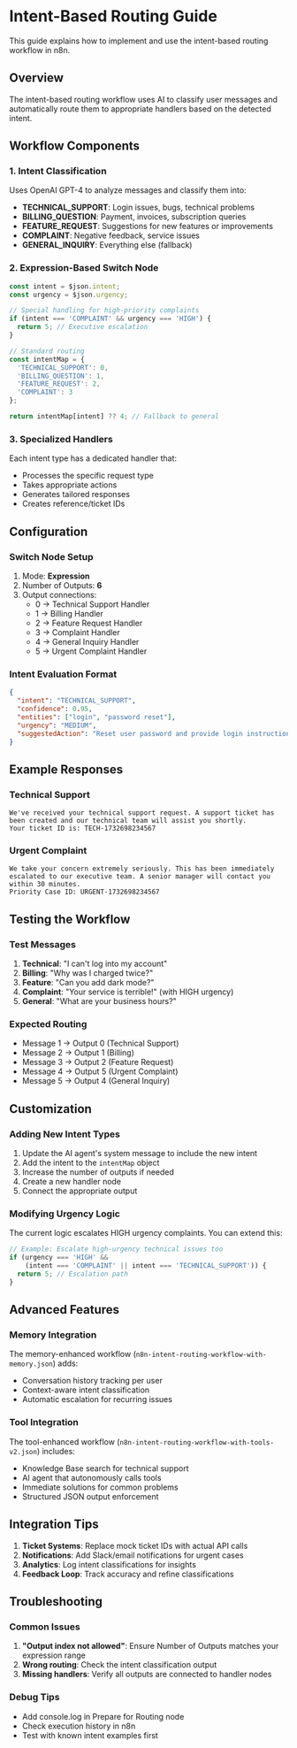 # Intent-Based Routing Guide

This guide explains how to implement and use the intent-based routing workflow in n8n.

## Overview

The intent-based routing workflow uses AI to classify user messages and automatically route them to appropriate handlers based on the detected intent.

## Workflow Components

### 1. Intent Classification
Uses OpenAI GPT-4 to analyze messages and classify them into:
- **TECHNICAL_SUPPORT**: Login issues, bugs, technical problems
- **BILLING_QUESTION**: Payment, invoices, subscription queries
- **FEATURE_REQUEST**: Suggestions for new features or improvements
- **COMPLAINT**: Negative feedback, service issues
- **GENERAL_INQUIRY**: Everything else (fallback)

### 2. Expression-Based Switch Node
```javascript
const intent = $json.intent;
const urgency = $json.urgency;

// Special handling for high-priority complaints
if (intent === 'COMPLAINT' && urgency === 'HIGH') {
  return 5; // Executive escalation
}

// Standard routing
const intentMap = {
  'TECHNICAL_SUPPORT': 0,
  'BILLING_QUESTION': 1,
  'FEATURE_REQUEST': 2,
  'COMPLAINT': 3
};

return intentMap[intent] ?? 4; // Fallback to general
```

### 3. Specialized Handlers

Each intent type has a dedicated handler that:
- Processes the specific request type
- Takes appropriate actions
- Generates tailored responses
- Creates reference/ticket IDs

## Configuration

### Switch Node Setup
1. Mode: **Expression**
2. Number of Outputs: **6**
3. Output connections:
   - 0 → Technical Support Handler
   - 1 → Billing Handler
   - 2 → Feature Request Handler
   - 3 → Complaint Handler
   - 4 → General Inquiry Handler
   - 5 → Urgent Complaint Handler

### Intent Evaluation Format
```json
{
  "intent": "TECHNICAL_SUPPORT",
  "confidence": 0.95,
  "entities": ["login", "password reset"],
  "urgency": "MEDIUM",
  "suggestedAction": "Reset user password and provide login instructions"
}
```

## Example Responses

### Technical Support
```
We've received your technical support request. A support ticket has been created and our technical team will assist you shortly. 
Your ticket ID is: TECH-1732698234567
```

### Urgent Complaint
```
We take your concern extremely seriously. This has been immediately escalated to our executive team. A senior manager will contact you within 30 minutes. 
Priority Case ID: URGENT-1732698234567
```

## Testing the Workflow

### Test Messages
1. **Technical**: "I can't log into my account"
2. **Billing**: "Why was I charged twice?"
3. **Feature**: "Can you add dark mode?"
4. **Complaint**: "Your service is terrible!" (with HIGH urgency)
5. **General**: "What are your business hours?"

### Expected Routing
- Message 1 → Output 0 (Technical Support)
- Message 2 → Output 1 (Billing)
- Message 3 → Output 2 (Feature Request)
- Message 4 → Output 5 (Urgent Complaint)
- Message 5 → Output 4 (General Inquiry)

## Customization

### Adding New Intent Types
1. Update the AI agent's system message to include the new intent
2. Add the intent to the `intentMap` object
3. Increase the number of outputs if needed
4. Create a new handler node
5. Connect the appropriate output

### Modifying Urgency Logic
The current logic escalates HIGH urgency complaints. You can extend this:
```javascript
// Example: Escalate high-urgency technical issues too
if (urgency === 'HIGH' && 
    (intent === 'COMPLAINT' || intent === 'TECHNICAL_SUPPORT')) {
  return 5; // Escalation path
}
```

## Advanced Features

### Memory Integration
The memory-enhanced workflow (`n8n-intent-routing-workflow-with-memory.json`) adds:
- Conversation history tracking per user
- Context-aware intent classification
- Automatic escalation for recurring issues

### Tool Integration
The tool-enhanced workflow (`n8n-intent-routing-workflow-with-tools-v2.json`) includes:
- Knowledge Base search for technical support
- AI agent that autonomously calls tools
- Immediate solutions for common problems
- Structured JSON output enforcement

## Integration Tips

1. **Ticket Systems**: Replace mock ticket IDs with actual API calls
2. **Notifications**: Add Slack/email notifications for urgent cases
3. **Analytics**: Log intent classifications for insights
4. **Feedback Loop**: Track accuracy and refine classifications

## Troubleshooting

### Common Issues
1. **"Output index not allowed"**: Ensure Number of Outputs matches your expression range
2. **Wrong routing**: Check the intent classification output
3. **Missing handlers**: Verify all outputs are connected to handler nodes

### Debug Tips
- Add console.log in Prepare for Routing node
- Check execution history in n8n
- Test with known intent examples first